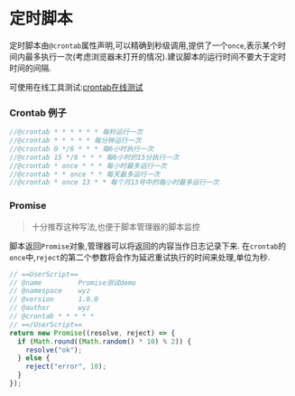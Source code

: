 # 定时脚本

定时脚本由`@crontab`属性声明,可以精确到秒级调用,提供了一个`once`,表示某个时间内最多执行一次(考虑浏览器未打开的情况).建议脚本的运行时间不要大于定时时间的间隔.

可使用在线工具测试:[crontab在线测试](https://tool.lu/crontab/)

### Crontab 例子

```javascript
//@crontab * * * * * * 每秒运行一次
//@crontab * * * * * 每分钟运行一次
//@crontab 0 */6 * * * 每6小时执行一次
//@crontab 15 */6 * * * 每6小时的15分执行一次
//@crontab * once * * * 每小时最多运行一次
//@crontab * * once * * 每天最多运行一次
//@crontab * once 13 * * 每个月13号中的每小时最多运行一次
```

### Promise

> 十分推荐这种写法,也便于脚本管理器的脚本监控

脚本返回`Promise`对象,管理器可以将返回的内容当作日志记录下来.
在`crontab`的`once`中,`reject`的第二个参数将会作为延迟重试执行的时间来处理,单位为秒.

```ts
// ==UserScript==
// @name         Promise测试demo
// @namespace    wyz
// @version      1.0.0
// @author       wyz
// @crontab * * * * *
// ==/UserScript==
return new Promise((resolve, reject) => {
  if (Math.round((Math.random() * 10) % 2)) {
    resolve("ok");
  } else {
    reject("error", 10);
  }
});
```
